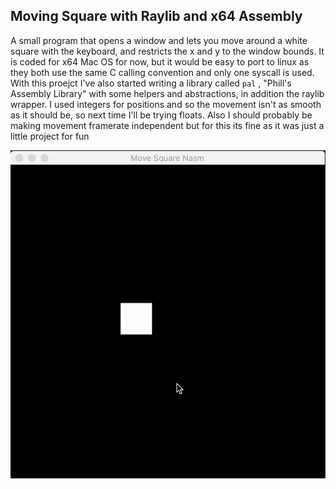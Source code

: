 ## Moving Square with Raylib and x64 Assembly

A small program that opens a window and lets you move around a white square with the keyboard, and restricts the x and y to the window bounds. It is coded for x64 Mac OS for now, but it would be easy to port to linux as they both use the same C calling convention and only one syscall is used. With this proejct I've also started writing a library called `pal` , "Phill's Assembly Library" with some helpers and abstractions, in addition the raylib wrapper. I used integers for positions and so the movement isn't as smooth as it should be, so next time I'll be trying floats. Also I should probably be making movement framerate independent but for this its fine as it was just a little project for fun

![](demo.gif)


